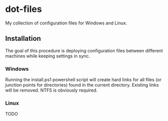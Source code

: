 # dot-files

My collection of configuration files for Windows and Linux.

## Installation

The goal of this procedure is deploying configuration files between different 
machines while keeping settings in sync.

### Windows

Running the install.ps1 powershell script will create hard links for all files 
(or junction points for directories) found in the current directory. Existing 
links will be removed. NTFS is obviously required.

### Linux

TODO